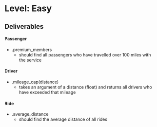 # Level: Easy

## Deliverables
<!-- You are building an app for a Lyft/Uber competitor
- your models are passengers, drivers, rides -->
  <!-- - a passenger has many rides
  - a driver has many rides
  - a ride belongs to a passenger and a driver
    - a ride is initialized with a distance (as a float) -->
<!-- Write out the relationships using has_many, belongs_to and has_many_through. Create the necessary methods to connect these classes. -->

#### Passenger
<!-- - #drivers
  - returns all drivers a passenger has ridden with -->
<!-- - #rides
  - returns all rides a passenger has been on -->
<!-- - .all
  - returns an array of all passengers -->
<!-- - #total_distance
  - should calculate the total distance the passenger has travelled with the service -->
- .premium_members
  - should find all passengers who have travelled over 100 miles with the service

#### Driver
<!-- - #passengers
  - returns all passengers a driver has had -->
<!-- - #rides
  - returns all rides a driver has made
- .all
  - returns an array of all drivers -->
- .mileage_cap(distance)
  - takes an argument of a distance (float) and returns all drivers who have exceeded that mileage

#### Ride
<!-- - #passenger
  - returns the passenger object for that ride
- #driver
  - returns the driver object for that ride -->
- .average_distance
  - should find the average distance of all rides
<!--  -->
